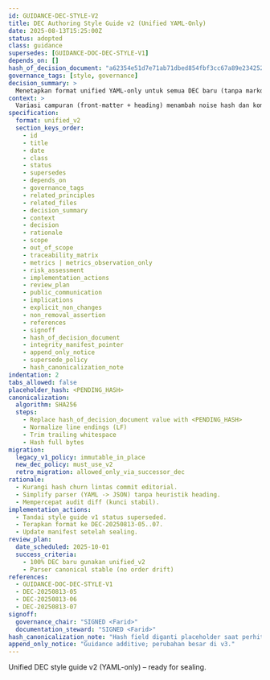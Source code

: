 ```yaml
---
id: GUIDANCE-DEC-STYLE-V2
title: DEC Authoring Style Guide v2 (Unified YAML-Only)
date: 2025-08-13T15:25:00Z
status: adopted
class: guidance
supersedes: [GUIDANCE-DOC-DEC-STYLE-V1]
depends_on: []
hash_of_decision_document: "a62354e51d7e71ab71dbed854fbf3cc67a89e234252602060642386d49b403ad"
governance_tags: [style, governance]
decision_summary: >
  Menetapkan format unified YAML-only untuk semua DEC baru (tanpa markdown heading) guna stabilkan hashing & parsing deterministik.
context: >
  Variasi campuran (front-matter + heading) menambah noise hash dan kompleksitas tooling.
specification:
  format: unified_v2
  section_keys_order:
    - id
    - title
    - date
    - class
    - status
    - supersedes
    - depends_on
    - governance_tags
    - related_principles
    - related_files
    - decision_summary
    - context
    - decision
    - rationale
    - scope
    - out_of_scope
    - traceability_matrix
    - metrics | metrics_observation_only
    - risk_assessment
    - implementation_actions
    - review_plan
    - public_communication
    - implications
    - explicit_non_changes
    - non_removal_assertion
    - references
    - signoff
    - hash_of_decision_document
    - integrity_manifest_pointer
    - append_only_notice
    - supersede_policy
    - hash_canonicalization_note
indentation: 2
tabs_allowed: false
placeholder_hash: <PENDING_HASH>
canonicalization:
  algorithm: SHA256
  steps:
    - Replace hash_of_decision_document value with <PENDING_HASH>
    - Normalize line endings (LF)
    - Trim trailing whitespace
    - Hash full bytes
migration:
  legacy_v1_policy: immutable_in_place
  new_dec_policy: must_use_v2
  retro_migration: allowed_only_via_successor_dec
rationale:
  - Kurangi hash churn lintas commit editorial.
  - Simplify parser (YAML -> JSON) tanpa heuristik heading.
  - Mempercepat audit diff (kunci stabil).
implementation_actions:
  - Tandai style guide v1 status superseded.
  - Terapkan format ke DEC-20250813-05..07.
  - Update manifest setelah sealing.
review_plan:
  date_scheduled: 2025-10-01
  success_criteria:
    - 100% DEC baru gunakan unified_v2
    - Parser canonical stable (no order drift)
references:
  - GUIDANCE-DOC-DEC-STYLE-V1
  - DEC-20250813-05
  - DEC-20250813-06
  - DEC-20250813-07
signoff:
  governance_chair: "SIGNED <Farid>"
  documentation_steward: "SIGNED <Farid>"
hash_canonicalization_note: "Hash field diganti placeholder saat perhitungan canonical."
append_only_notice: "Guidance additive; perubahan besar di v3."
---
```

Unified DEC style guide v2 (YAML-only) – ready for sealing.



